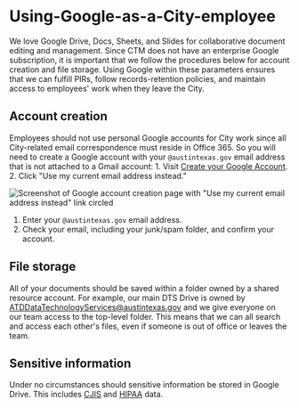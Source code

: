 # Using-Google-as-a-City-employee

We love Google Drive, Docs, Sheets, and Slides for collaborative document editing and management. Since CTM does not have an enterprise Google subscription, it is important that we follow the procedures below for account creation and file storage. Using Google within these parameters ensures that we can fulfill PIRs, follow records-retention policies, and maintain access to employees' work when they leave the City.

## Account creation

Employees should not use personal Google accounts for City work since all City-related email correspondence must reside in Office 365. So you will need to create a Google account with your `@austintexas.gov` email address that is not attached to a Gmail account: 1. Visit [Create your Google Account](https://accounts.google.com/signup/v2/webcreateaccount?continue=https%3A%2F%2Faccounts.google.com%2FManageAccount&gmb=exp&biz=false&flowName=GlifWebSignIn&flowEntry=SignUp). 2. Click "Use my current email address instead."

![Screenshot of Google account creation page with &quot;Use my current email address instead&quot; link circled](https://github.com/cityofaustin/transportation-data-tech/blob/master/images/Create_Google_account.png?raw=true)

1. Enter your `@austintexas.gov` email address. 
2. Check your email, including your junk/spam folder, and confirm your account.

## File storage

All of your documents should be saved within a folder owned by a shared resource account. For example, our main DTS Drive is owned by ATDDataTechnologyServices@austintexas.gov and we give everyone on our team access to the top-level folder. This means that we can all search and access each other's files, even if someone is out of office or leaves the team.

## Sensitive information

Under no circumstances should sensitive information be stored in Google Drive. This includes [CJIS](https://www.fbi.gov/services/cjis/cjis-security-policy-resource-center) and [HIPAA](https://www.hhs.gov/hipaa/for-professionals/security/laws-regulations/index.html) data.


